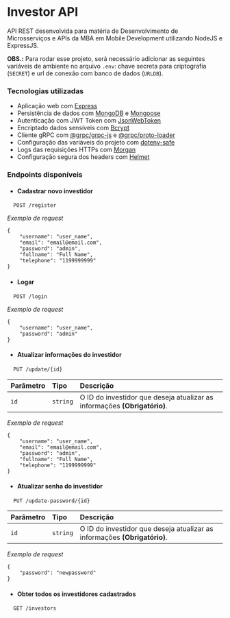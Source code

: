 
# Investor API

API REST desenvolvida para matéria de Desenvolvimento de Microsserviços e APIs da MBA em Mobile Development utilizando NodeJS e ExpressJS.

**OBS.:** Para rodar esse projeto, será necessário adicionar as seguintes variáveis de ambiente no arquivo `.env`: chave secreta para criptografia (`SECRET`) e url de conexão com banco de dados (`URLDB`).

### Tecnologias utilizadas

- Aplicação web com [Express](https://www.npmjs.com/package/express)
- Persistência de dados com [MongoDB](https://www.mongodb.com/pt-br) e [Mongoose](https://www.npmjs.com/package/mongoose)
- Autenticação com JWT Token com [JsonWebToken](https://www.npmjs.com/package/jsonwebtoken)
- Encriptado dados sensíveis com [Bcrypt](https://www.npmjs.com/package/bcrypt)
- Cliente gRPC com [@grpc/grpc-js](https://www.npmjs.com/package/@grpc/grpc-js) e [@grpc/proto-loader](https://www.npmjs.com/package/@grpc/proto-loader)
- Configuração das variáveis do projeto com [dotenv-safe](https://www.npmjs.com/package/dotenv-safe)
- Logs das requisições HTTPs com [Morgan](https://www.npmjs.com/package/morgan)
- Configuração segura dos headers com [Helmet](https://www.npmjs.com/package/helmet)


### Endpoints disponíveis

* #### Cadastrar novo investidor

```http
  POST /register
```

*Exemplo de request*
```
{
	"username": "user_name",
	"email": "email@email.com",
	"password": "admin",
	"fullname": "Full Name",
	"telephone": "1199999999"
}
```

* #### Logar 

```http
  POST /login
```
*Exemplo de request*
```
{
	"username": "user_name",
	"password": "admin"
}
```

* #### Atualizar informações do investidor 

```http
  PUT /update/{id}
```

| Parâmetro   | Tipo       | Descrição                                   |
| :---------- | :--------- | :------------------------------------------ |
| `id`      | `string` | O ID do investidor que deseja atualizar as informações **(Obrigatório)**. |

*Exemplo de request*
```
{
	"username": "user_name",
	"email": "email@email.com",
	"password": "admin",
	"fullname": "Full Name",
	"telephone": "1199999999"
}
```

* #### Atualizar senha do investidor 

```http
  PUT /update-password/{id}
```

| Parâmetro   | Tipo       | Descrição                                   |
| :---------- | :--------- | :------------------------------------------ |
| `id`      | `string` | O ID do investidor que deseja atualizar as informações **(Obrigatório)**.|

*Exemplo de request*
```
{
	"password": "newpassword"
}
```
* #### Obter todos os investidores cadastrados

```http
  GET /investors
```

